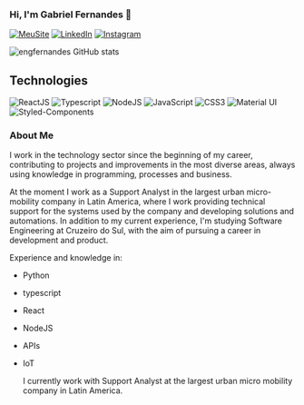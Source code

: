### Hi, I'm Gabriel Fernandes 👋

[![MeuSite](https://img.shields.io/badge/website-000000?style=for-the-badge&logo=About.me&logoColor=white)]()
[![LinkedIn](https://img.shields.io/badge/LinkedIn-0077B5?style=for-the-badge&logo=linkedin&logoColor=white)](https://www.linkedin.com/in/engfernandes/)
[![Instagram](https://img.shields.io/badge/Instagram-E4405F?style=for-the-badge&logo=instagram&logoColor=white)](https://www.instagram.com/gabfernandes6/)

![engfernandes GitHub stats](https://github-readme-stats.vercel.app/api?username=engfernandes&show_icons=true&theme=dracula)

## Technologies
<div style="display: inline_block">
  <img alt="ReactJS" src="https://img.shields.io/badge/React-20232A?style=for-the-badge&logo=react&logoColor=61DAFB"/>
  <img alt="Typescript" src="https://img.shields.io/badge/TypeScript-007ACC?style=for-the-badge&logo=typescript&logoColor=white"/>
  <img alt="NodeJS" src="https://img.shields.io/badge/Node.js-43853D?style=for-the-badge&logo=node.js&logoColor=white"/>
  <img alt="JavaScript" src="https://img.shields.io/badge/JavaScript-F7DF1E?style=for-the-badge&logo=javascript&logoColor=black"/>
  <img alt="CSS3" src="https://img.shields.io/badge/CSS3-1572B6?style=for-the-badge&logo=css3&logoColor=white"/>
  <img alt="Material UI" src="https://img.shields.io/badge/Material--UI-0081CB?style=for-the-badge&logo=material-ui&logoColor=white"/>
  <img alt="Styled-Components" src="https://img.shields.io/badge/styled--components-DB7093?style=for-the-badge&logo=styled-components&logoColor=white"/>
</div>

### About Me

<div>
 I work in the technology sector since the beginning of my career, contributing to projects and improvements in the most diverse areas, always using knowledge in programming, processes and business.

At the moment I work as a Support Analyst in the largest urban micro-mobility company in Latin America, where I work providing technical support for the systems used by the company and developing solutions and automations. In addition to my current experience, I'm studying Software Engineering at Cruzeiro do Sul, with the aim of pursuing a career in development and product.

Experience and knowledge in:
- Python
- typescript
- React
- NodeJS
- APIs
- IoT 

  <p>I currently work with Support Analyst at the largest urban micro mobility company in Latin America.</p>
</div>
